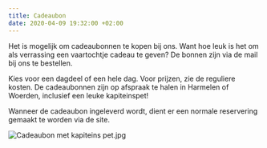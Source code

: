 ```yaml
---
title: Cadeaubon
date: 2020-04-09 19:32:00 +02:00
---
```


Het is mogelijk om cadeaubonnen te kopen bij ons. Want hoe leuk is het om als verrassing een vaartochtje cadeau te geven? De bonnen zijn via de mail bij ons te bestellen. 

Kies voor een dagdeel of een hele dag. Voor prijzen, zie de reguliere kosten. De cadeaubonnen zijn op afspraak te halen in Harmelen of Woerden, inclusief een leuke kapiteinspet! 

Wanneer de cadeaubon ingeleverd wordt, dient er een normale reservering gemaakt te worden via de site.

![Cadeaubon met kapiteins pet.jpg](/uploads/Cadeaubon%20met%20kapiteins%20pet.jpg)